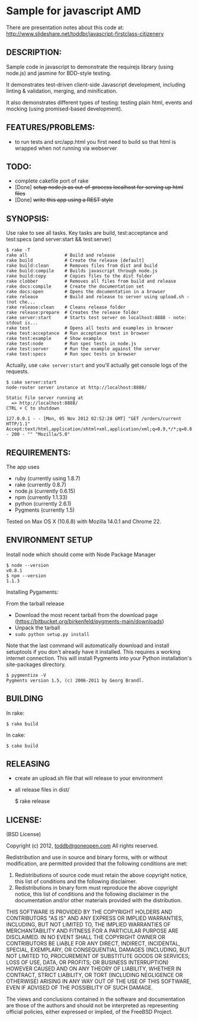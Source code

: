 # Sample for javascript AMD

There are presentation notes about this code at: http://www.slideshare.net/toddbr/javascript-firstclass-citizenery

## DESCRIPTION:

Sample code in javascript to demonstrate the requirejs library (using node.js) and jasmine for BDD-style testing.

It demonstrates test-driven client-side Javascript development, including linting & validation, merging, and minification.

It also demonstrates different types of testing: testing plain html, events and mocking (using promised-based development).

## FEATURES/PROBLEMS:

* to run tests and src/app.html you first need to build so that html is wrapped when not running via webserver

## TODO:

* complete cakefile port of rake
* [Done] <del>setup node.js as out-of-process localhost for serving up html files</del>
* [Done] <del>write this app using a REST style</del>

## SYNOPSIS:

Use rake to see all tasks. Key tasks are build, test:acceptance and test:specs (and server:start && test:server)

	$ rake -T
	rake all              # Build and release
	rake build            # Create the release [default]
	rake build:clean      # Removes files from dist and build
	rake build:compile    # Builds javascript through node.js
	rake build:copy       # Copies files to the dist folder
	rake clobber          # Removes all files from build and release
	rake docs:compile     # Create the documentation set
	rake docs:open        # Opens the documentation in a browser
	rake release          # Build and release to server using upload.sh - (not che...
	rake release:clean    # Cleans release folder
	rake release:prepare  # Creates the release folder
	rake server:start     # Starts test server on localhost:8888 - note: stdout is...
	rake test             # Opens all tests and examples in browser
	rake test:acceptance  # Run acceptance test in browser
	rake test:example     # Show example
	rake test:node        # Run spec tests in node.js
	rake test:server      # Run the example against the server
	rake test:specs       # Run spec tests in browser

Actually,  use `cake server:start` and you'll actually get console logs of the requests.

	$ cake server:start
	node-router server instance at http://localhost:8888/

	Static file server running at
	  => http://localhost:8888/
	CTRL + C to shutdown

	127.0.0.1 - - [Mon, 05 Nov 2012 02:52:28 GMT] "GET /orders/current HTTP/1.1" Accept:text/html,application/xhtml+xml,application/xml;q=0.9,*/*;q=0.8 - 200 - "" "Mozilla/5.0"

## REQUIREMENTS:

The app uses 

* ruby (currently using 1.8.7)
* rake (currently 0.8.7)
* node.js (currently 0.6.15)
* npm (currently 1.1.33)
* python (currently 2.6.1)
* Pygments (currently 1.5)

Tested on Max OS X (10.6.8) with Mozilla 14.0.1 and Chrome 22.

## ENVIRONMENT SETUP

Install node which should come with Node Package Manager

	$ node --version
	v0.8.1
	$ npm --version
	1.1.3

Installing Pygaments:

From the tarball release

* Download the most recent tarball from the download page (https://bitbucket.org/birkenfeld/pygments-main/downloads)
* Unpack the tarball
* <code>sudo python setup.py install</code>

Note that the last command will automatically download and install setuptools if you don't already have it installed. This requires a working internet connection. This will install Pygments into your Python installation's site-packages directory.

	$ pygmentize -V
	Pygments version 1.5, (c) 2006-2011 by Georg Brandl.

## BUILDING

In rake:

	$ rake build

In cake:

	$ cake build

## RELEASING

* create an upload.sh file that will release to your environment
* all release files in dist/

	$ rake release

## LICENSE:

(BSD License)

Copyright (c) 2012, toddb@goneopen.com
All rights reserved.

Redistribution and use in source and binary forms, with or without
modification, are permitted provided that the following conditions are met: 

1. Redistributions of source code must retain the above copyright notice, this
   list of conditions and the following disclaimer. 
2. Redistributions in binary form must reproduce the above copyright notice,
   this list of conditions and the following disclaimer in the documentation
   and/or other materials provided with the distribution. 

THIS SOFTWARE IS PROVIDED BY THE COPYRIGHT HOLDERS AND CONTRIBUTORS "AS IS" AND
ANY EXPRESS OR IMPLIED WARRANTIES, INCLUDING, BUT NOT LIMITED TO, THE IMPLIED
WARRANTIES OF MERCHANTABILITY AND FITNESS FOR A PARTICULAR PURPOSE ARE
DISCLAIMED. IN NO EVENT SHALL THE COPYRIGHT OWNER OR CONTRIBUTORS BE LIABLE FOR
ANY DIRECT, INDIRECT, INCIDENTAL, SPECIAL, EXEMPLARY, OR CONSEQUENTIAL DAMAGES
(INCLUDING, BUT NOT LIMITED TO, PROCUREMENT OF SUBSTITUTE GOODS OR SERVICES;
LOSS OF USE, DATA, OR PROFITS; OR BUSINESS INTERRUPTION) HOWEVER CAUSED AND
ON ANY THEORY OF LIABILITY, WHETHER IN CONTRACT, STRICT LIABILITY, OR TORT
(INCLUDING NEGLIGENCE OR OTHERWISE) ARISING IN ANY WAY OUT OF THE USE OF THIS
SOFTWARE, EVEN IF ADVISED OF THE POSSIBILITY OF SUCH DAMAGE.

The views and conclusions contained in the software and documentation are those
of the authors and should not be interpreted as representing official policies, 
either expressed or implied, of the FreeBSD Project.
